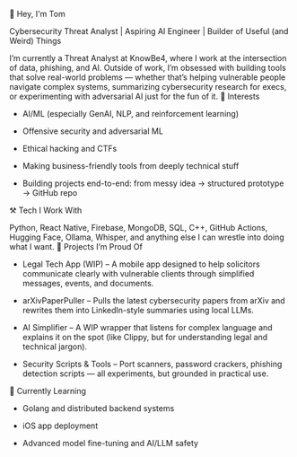 👋 Hey, I'm Tom

Cybersecurity Threat Analyst | Aspiring AI Engineer | Builder of Useful (and Weird) Things

I’m currently a Threat Analyst at KnowBe4, where I work at the intersection of data, phishing, and AI. Outside of work, I’m obsessed with building tools that solve real-world problems — whether that’s helping vulnerable people navigate complex systems, summarizing cybersecurity research for execs, or experimenting with adversarial AI just for the fun of it.
🧠 Interests

- AI/ML (especially GenAI, NLP, and reinforcement learning)

- Offensive security and adversarial ML

- Ethical hacking and CTFs

- Making business-friendly tools from deeply technical stuff

- Building projects end-to-end: from messy idea → structured prototype → GitHub repo

⚒️ Tech I Work With

Python, React Native, Firebase, MongoDB, SQL, C++, GitHub Actions, Hugging Face, Ollama, Whisper, and anything else I can wrestle into doing what I want.
🔨 Projects I’m Proud Of

- Legal Tech App (WIP) – A mobile app designed to help solicitors communicate clearly with vulnerable clients through simplified messages, events, and documents.

- arXivPaperPuller – Pulls the latest cybersecurity papers from arXiv and rewrites them into LinkedIn-style summaries using local LLMs.

- AI Simplifier – A WIP wrapper that listens for complex language and explains it on the spot (like Clippy, but for understanding legal and technical jargon).

- Security Scripts & Tools – Port scanners, password crackers, phishing detection scripts — all experiments, but grounded in practical use.

🧪 Currently Learning

- Golang and distributed backend systems

- iOS app deployment

- Advanced model fine-tuning and AI/LLM safety
